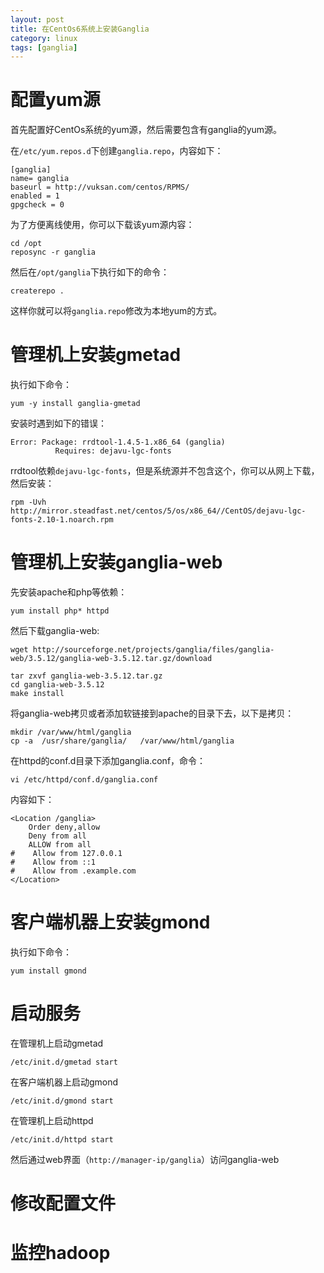 ```yaml
---
layout: post
title: 在CentOs6系统上安装Ganglia
category: linux
tags: [ganglia]
---
```


# 配置yum源

首先配置好CentOs系统的yum源，然后需要包含有ganglia的yum源。

在`/etc/yum.repos.d`下创建`ganglia.repo`，内容如下：

```
[ganglia]
name= ganglia
baseurl = http://vuksan.com/centos/RPMS/
enabled = 1
gpgcheck = 0
```
为了方便离线使用，你可以下载该yum源内容：

```
cd /opt
reposync -r ganglia
```
<!-- more -->

然后在`/opt/ganglia`下执行如下的命令：

```
createrepo .
```

这样你就可以将`ganglia.repo`修改为本地yum的方式。

# 管理机上安装gmetad

执行如下命令：

```
yum -y install ganglia-gmetad
```

安装时遇到如下的错误：

```
Error: Package: rrdtool-1.4.5-1.x86_64 (ganglia)
          Requires: dejavu-lgc-fonts
```

rrdtool依赖`dejavu-lgc-fonts`，但是系统源并不包含这个，你可以从网上下载，然后安装：

```
rpm -Uvh http://mirror.steadfast.net/centos/5/os/x86_64//CentOS/dejavu-lgc-fonts-2.10-1.noarch.rpm
```
# 管理机上安装ganglia-web

先安装apache和php等依赖：

```
yum install php* httpd
```

然后下载ganglia-web:

```
wget http://sourceforge.net/projects/ganglia/files/ganglia-web/3.5.12/ganglia-web-3.5.12.tar.gz/download

tar zxvf ganglia-web-3.5.12.tar.gz
cd ganglia-web-3.5.12
make install
```
将ganglia-web拷贝或者添加软链接到apache的目录下去，以下是拷贝：

```
mkdir /var/www/html/ganglia
cp -a  /usr/share/ganglia/   /var/www/html/ganglia
```

在httpd的conf.d目录下添加ganglia.conf，命令：

```
vi /etc/httpd/conf.d/ganglia.conf
```

内容如下：

```
<Location /ganglia>
    Order deny,allow
    Deny from all
    ALLOW from all
#    Allow from 127.0.0.1
#    Allow from ::1
#    Allow from .example.com
</Location>
```

# 客户端机器上安装gmond

执行如下命令：

```
yum install gmond
```

# 启动服务

在管理机上启动gmetad

```
/etc/init.d/gmetad start
```

在客户端机器上启动gmond

```
/etc/init.d/gmond start
```

在管理机上启动httpd

```
/etc/init.d/httpd start
```

然后通过web界面（`http://manager-ip/ganglia`）访问ganglia-web


# 修改配置文件

# 监控hadoop


